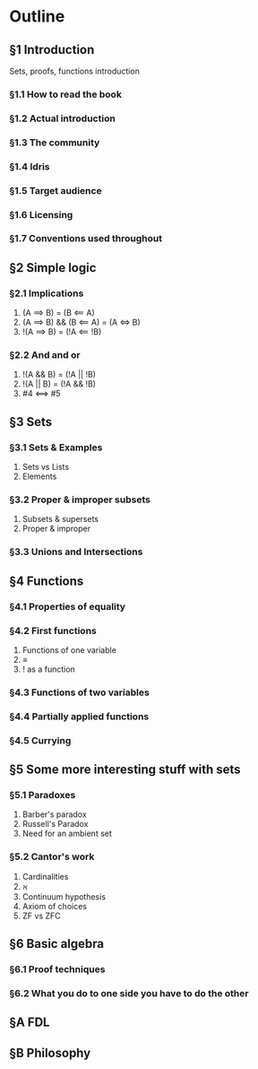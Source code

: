 # Outline

## §1 Introduction

Sets, proofs, functions introduction

### §1.1 How to read the book
### §1.2 Actual introduction
### §1.3 The community
### §1.4 Idris
### §1.5 Target audience
### §1.6 Licensing
### §1.7 Conventions used throughout

## §2 Simple logic

### §2.1 Implications

1. (A ==> B) = (B <== A)
2. (A ==> B) && (B <== A) = (A <=> B)
3. !(A ==> B) = (!A <== !B)

### §2.2 And and or

1. !(A && B) = (!A || !B)
2. !(A || B) = (!A && !B)
3. #4 <==> #5

## §3 Sets

### §3.1 Sets & Examples

1. Sets vs Lists
2. Elements

### §3.2 Proper & improper subsets

1. Subsets & supersets
2. Proper & improper

### §3.3 Unions and Intersections

## §4 Functions

### §4.1 Properties of equality
### §4.2 First functions

1. Functions of one variable
2. ≡
3. ! as a function

### §4.3 Functions of two variables
### §4.4 Partially applied functions
### §4.5 Currying

## §5 Some more interesting stuff with sets

### §5.1 Paradoxes

1. Barber's paradox
2. Russell's Paradox
3. Need for an ambient set

### §5.2 Cantor's work

1. Cardinalities
2. ℵ
3. Continuum hypothesis
4. Axiom of choices
5. ZF vs ZFC

## §6 Basic algebra

### §6.1 Proof techniques
### §6.2 What you do to one side you have to do the other

## §A FDL 
## §B Philosophy
